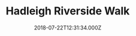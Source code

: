 ---
date: 2018-07-22T12:31:34.000Z
title: Hadleigh Riverside Walk
latitude: 52.04302854043937
longitude: 0.9499096870422363
category: checkin
---
